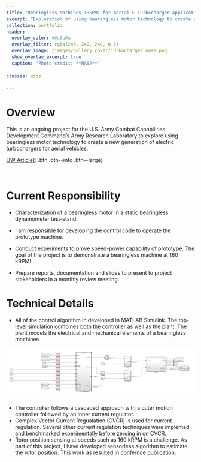 ```yaml
---
title: "Bearingless Machines (BSPM) for Aerial E-Turbocharger Application"
excerpt: "Exploration of using bearingless motor technology to create a new generation of electric turbochargers for aerial vehicles."
collection: portfolio
header: 
  overlay_color: #0a0a0a
  overlay_filter: rgba(240, 240, 240, 0.5)
  overlay_image: /images/gallery_cover/Turbocharger_nasa.png
  show_overlay_excerpt: true	
  caption: "Photo credit: **NASA**"

classes: wide

---
```


# Overview
This is an ongoing project for the U.S. Army Combat Capabilities Development Command’s Army Research Laboratory to explore using bearingless motor technology to create a new generation of electric turbochargers for aerial vehicles.

[UW Article](https://engineering.wisc.edu/news/11-5m-army-funding-supports-aircraft-hybrid-electric-engine-research-at-uw-madison/){: .btn .btn--info .btn--large} 

<br>

# Current Responsibility
- Characterization of a bearingless motor in a static bearingless dynamometer test-stand.

- I am responsible for developing the control code to operate the prototype machine. 

- Conduct experiments to prove speed-power capapility of prototype. The goal of the project is to demonstrate a bearingless machine at 160 kRPM!

- Prepare reports, documentation and slides to present to project stakeholders in a monthly review meeting.

# Technical Details

- All of the control algorithm in developed in MATLAB Simulink. The top-level simulation combines both the controller as well as the plant. The plant models the electrical and mechanical elements of a bearingless machines

[<img src="/images/portfolio/Simulink_capture.png" width="1000" >](/images/portfolio/Simulink_capture.png)

- The controller follows a cascaded approach with a outer motion controller followed by an inner current regulator. 
- Complex Vector Current Regualation (CVCR) is used for current regulation. Several other current regulation techniques were implented and benchmarked experimentally before zeroing in on CVCR.
- Rotor position sensing at speeds such as 160 kRPM is a challenge. As part of this project, I have developed sensorless algorithm to estimate the rotor position. This work as resulted in [confernce publication](/publications/).